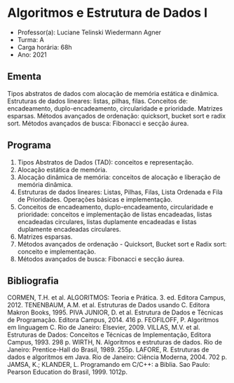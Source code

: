 # Algoritmos e Estrutura de Dados I

- Professor(a): Luciane Telinski Wiedermann Agner
- Turma: A
- Carga horária: 68h
- Ano: 2021

## Ementa

Tipos abstratos de dados com alocação de memória estática e dinâmica. Estruturas de dados lineares: listas, pilhas, filas. Conceitos de: encadeamento, duplo-encadeamento, circularidade e prioridade. Matrizes esparsas. Métodos avançados de ordenação: quicksort, bucket sort e radix sort. Métodos avançados de busca: Fibonacci e secção áurea.

## Programa

1. Tipos Abstratos de Dados (TAD): conceitos e representação.
2. Alocação estática de memória.
3. Alocação dinâmica de memória: conceitos de alocação e liberação de memória dinâmica.
4. Estruturas de dados lineares: Listas, Pilhas, Filas, Lista Ordenada e Fila de Prioridades. Operações básicas e implementação.
5. Conceitos de encadeamento, duplo-encadeamento, circularidade e prioridade: conceitos e implementação de listas encadeadas, listas
encadeadas circulares, listas duplamente encadeadas e listas duplamente encadeadas circulares.
6. Matrizes esparsas.
7. Métodos avançados de ordenação - Quicksort, Bucket sort e Radix sort: conceito e implementação.
8. Métodos avançados de busca: Fibonacci e secção áurea.

## Bibliografia

CORMEN, T.H. et al. ALGORITMOS: Teoria e Prática. 3. ed. Editora Campus, 2012.
TENENBAUM, A.M. et al. Estruturas de Dados usando C. Editora Makron Books, 1995.
PIVA JUNIOR, D. et al. Estrutura de Dados e Técnicas de Programação. Editora Campus, 2014. 416 p.
FEOFILOFF, P. Algoritmos em linguagem C. Rio de Janeiro: Elsevier, 2009.
VILLAS, M.V. et al. Estruturas de Dados: Conceitos e Técnicas de Implementação, Editora Campus, 1993. 298 p.
WIRTH, N. Algoritmos e estruturas de dados. Rio de Janeiro: Prentice-Hall do Brasil, 1989. 255p.
LAFORE, R. Estruturas de dados e algoritmos em Java. Rio de Janeiro: Ciência Moderna, 2004. 702 p.
JAMSA, K.; KLANDER, L. Programando em C/C++: a Biblia. Sao Paulo: Pearson Education do Brasil, 1999. 1012p.
